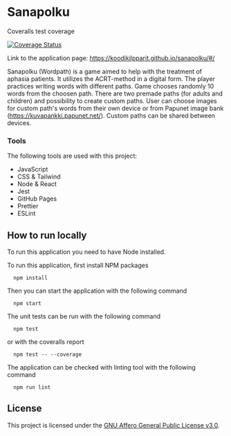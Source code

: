 # Sanapolku

Coveralls test coverage

[![Coverage Status](https://coveralls.io/repos/github/koodikilpparit/sanapolku/badge.svg?branch=main)](https://coveralls.io/github/koodikilpparit/sanapolku?branch=main)

Link to the application page: https://koodikilpparit.github.io/sanapolku/#/

Sanapolku (Wordpath) is a game aimed to help with the treatment of aphasia patients. It utilizes the ACRT-method in a digital form. The player practices writing words with different paths. Game chooses randomly 10 words from the choosen path. There are two premade paths (for adults and children) and possibility to create custom paths. User can choose images for custom path's words from their own device or from Papunet image bank (https://kuvapankki.papunet.net/). Custom paths can be shared between devices. 

### Tools

The following tools are used with this project:
* JavaScript
* CSS & Tailwind
* Node & React
* Jest
* GitHub Pages
* Prettier
* ESLint

## How to run locally

To run this application you need to have Node installed. 

To run this application, first install NPM packages
```
  npm install
```

Then you can start the application with the following command
```
  npm start
```

The unit tests can be run with the following command
```
  npm test
```
or with the coveralls report
```
  npm test -- --coverage
```

The application can be checked with linting tool with the following command
```
  npm run lint
```

## License
This project is licensed under the [GNU Affero General Public License v3.0](LICENSE).
